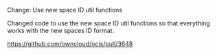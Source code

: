 Change: Use new space ID util functions

Changed code to use the new space ID util functions so that everything works with the new spaces ID format.

https://github.com/owncloud/ocis/pull/3648
